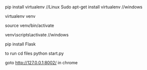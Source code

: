 pip install virtualenv //Linux
Sudo apt-get install virtualenv //windows

virtualenv venv

source venv/bin/activate

venv\scripts\activate //windows

pip install Flask


to run
cd files 
python start.py


goto http://127.0.0.1:8002/ in chrome
